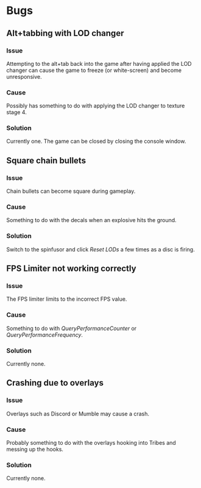# Bugs

## Alt+tabbing with LOD changer
### Issue
Attempting to the alt+tab back into the game after having applied the LOD changer can cause the game to freeze (or white-screen) and become unresponsive.

### Cause
Possibly has something to do with applying the LOD changer to texture stage 4.

### Solution
Currently one. The game can be closed by closing the console window.

## Square chain bullets
### Issue
Chain bullets can become square during gameplay.

### Cause
Something to do with the decals when an explosive hits the ground.

### Solution
Switch to the spinfusor and click *Reset LODs* a few times as a disc is firing.

## FPS Limiter not working correctly
### Issue
The FPS limiter limits to the incorrect FPS value.

### Cause
Something to do with *QueryPerformanceCounter* or *QueryPerformanceFrequency*.

### Solution
Currently none.

## Crashing due to overlays

### Issue
Overlays such as Discord or Mumble may cause a crash.

### Cause
Probably something to do with the overlays hooking into Tribes and messing up the hooks.

### Solution
Currently none.